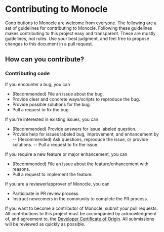 # Contributing to Monocle
Contributions to Monocle are welcome from everyone. The following are a set of guidelines for contributing to Monocle. Following these guidelines makes contributing to this project easy and transparent. These are mostly guidelines, not rules. Use your best judgment, and feel free to propose changes to this document in a pull request.

## How can you contribute?
### Contributing code
If you encounter a bug, you can
- (Recommended) File an issue about the bug.
- Provide clear and concrete ways/scripts to reproduce the bug.
- Provide possible solutions for the bug.
- Pull a request to fix the bug.

If you're interested in existing issues, you can
- (Recommended) Provide answers for issue labeled question.
- Provide help for issues labeled bug, improvement, and enhancement by
-- (Recommended) Ask questions, reproduce the issue, or provide solutions.
-- Pull a request to fix the issue.

If you require a new feature or major enhancement, you can
- (Recommended) File an issue about the feature/enhancement with reasons.
- Pull a request to implement the feature.

If you are a reviewer/approver of Monocle, you can
- Participate in PR review process.
- Instruct newcomers in the community to complete the PR process.

If you want to become a contributor of Monocle, submit your pull requests. All contributions to this project must be accompanied by acknowledgment of, and agreement to, the [Developer Certificate of Origin](https://github.com/apps/dco). All submissions will be reviewed as quickly as possible.

 